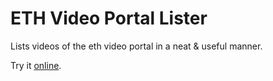 # ETH Video Portal Lister

Lists videos of the eth video portal in a neat & useful manner.

Try it [online](https://eth-video-portal-lister.firebaseapp.com/).